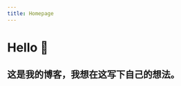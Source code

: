 ```yaml
---
title: Homepage
---
```


# Hello 👋

## 这是我的博客，我想在这写下自己的想法。

<!-- → [Go to Documentation](/articles) -->
